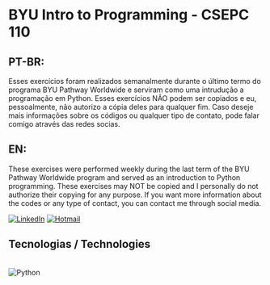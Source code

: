 # BYU Intro to Programming - CSEPC 110

## PT-BR:
Esses exercícios foram realizados semanalmente durante o último termo do programa BYU Pathway Worldwide e serviram como uma intrudução a programação em Python. Esses exercícios NÃO podem ser copiados e eu, pessoalmente, não autorizo a cópia deles para qualquer fim. Caso deseje mais informações sobre os códigos ou qualquer tipo de contato, pode falar comigo através das redes socias.

## EN:
These exercises were performed weekly during the last term of the BYU Pathway Worldwide program and served as an introduction to Python programming. These exercises may NOT be copied and I personally do not authorize their copying for any purpose. If you want more information about the codes or any type of contact, you can contact me through social media.

[![LinkedIn](https://img.shields.io/badge/LinkedIn-0077B5?style=for-the-badge&logo=linkedin&logoColor=white)](https://www.linkedin.com/in/lucas-emanuel-oliveira-de-carvalho/) [![Hotmail](https://img.shields.io/badge/Microsoft_Outlook-0078D4?style=for-the-badge&logo=microsoft-outlook&logoColor=white
)](lucas.emanuel.carvalho@outlook.com)

## Tecnologias / Technologies
<div style="display: inline_block"><br>
<img align="center" alt="Python" src=https://img.shields.io/badge/Python-14354C?style=for-the-badge&logo=python&logoColor=white>
</div>

